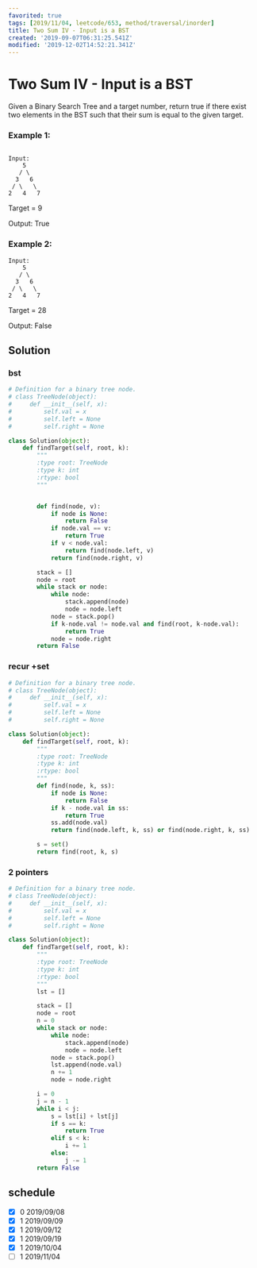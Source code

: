```yaml
---
favorited: true
tags: [2019/11/04, leetcode/653, method/traversal/inorder]
title: Two Sum IV - Input is a BST
created: '2019-09-07T06:31:25.541Z'
modified: '2019-12-02T14:52:21.341Z'
---
```


# Two Sum IV - Input is a BST

Given a Binary Search Tree and a target number, return true if there exist two elements in the BST such that their sum is equal to the given target.

### Example 1:

```

Input:
    5
   / \
  3   6
 / \   \
2   4   7
```

Target = 9

Output: True


### Example 2:

```
Input:
    5
   / \
  3   6
 / \   \
2   4   7
```

Target = 28

Output: False

## Solution

### bst

```python
# Definition for a binary tree node.
# class TreeNode(object):
#     def __init__(self, x):
#         self.val = x
#         self.left = None
#         self.right = None

class Solution(object):
    def findTarget(self, root, k):
        """
        :type root: TreeNode
        :type k: int
        :rtype: bool
        """


        def find(node, v):
            if node is None:
                return False
            if node.val == v:
                return True
            if v < node.val:
                return find(node.left, v)
            return find(node.right, v)

        stack = []
        node = root
        while stack or node:
            while node:
                stack.append(node)
                node = node.left
            node = stack.pop()
            if k-node.val != node.val and find(root, k-node.val):
                return True
            node = node.right
        return False
```

### recur +set

```python
# Definition for a binary tree node.
# class TreeNode(object):
#     def __init__(self, x):
#         self.val = x
#         self.left = None
#         self.right = None

class Solution(object):
    def findTarget(self, root, k):
        """
        :type root: TreeNode
        :type k: int
        :rtype: bool
        """
        def find(node, k, ss):
            if node is None:
                return False
            if k - node.val in ss:
                return True
            ss.add(node.val)
            return find(node.left, k, ss) or find(node.right, k, ss)

        s = set()
        return find(root, k, s)
```

### 2 pointers

```python
# Definition for a binary tree node.
# class TreeNode(object):
#     def __init__(self, x):
#         self.val = x
#         self.left = None
#         self.right = None

class Solution(object):
    def findTarget(self, root, k):
        """
        :type root: TreeNode
        :type k: int
        :rtype: bool
        """
        lst = []

        stack = []
        node = root
        n = 0
        while stack or node:
            while node:
                stack.append(node)
                node = node.left
            node = stack.pop()
            lst.append(node.val)
            n += 1
            node = node.right

        i = 0
        j = n - 1
        while i < j:
            s = lst[i] + lst[j]
            if s == k:
                return True
            elif s < k:
                i += 1
            else:
                j -= 1
        return False
```

## schedule

* [x] 0 2019/09/08
* [x] 1 2019/09/09
* [x] 1 2019/09/12
* [x] 1 2019/09/19
* [x] 1 2019/10/04
* [ ] 1 2019/11/04
